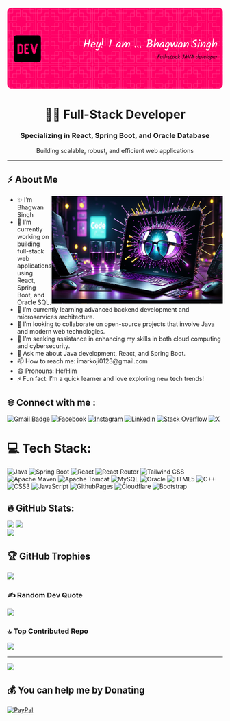 ![MasterHead](https://github.com/itmarko/itmarko/blob/main/bhagwan.png)
<div align="center">
<!--  <h1 style="font-family: 'Pacifico', cursive;">Hi 👨‍💻 I'm Bhagwan Singh</h1> -->
<!--   <h3>Full-Stack Developer Specializing in React, Spring Boot, and Oracle Database</h3> -->
<!--   <p>Building scalable, robust, and efficient web applications</p> -->
  <h1>👨‍💻 Full-Stack Developer</h1>
  <h3>Specializing in React, Spring Boot, and Oracle Database</h3>
  <p>Building scalable, robust, and efficient web applications</p>
</div>
<hr/>
<!-- Animation Typing -->

<!-- Animation Typing: END -->


<!-- About me section -->
 <h2>⚡️ About Me</h2>
 <!--Image Gif-->
<img align="right" alt="Coding" width="400px" height="250px" src="https://github.com/itmarko/itmarko/blob/main/programmer">
 <ul>
     <li>✨ I’m Bhagwan Singh </li>
     <li>🔭 I’m currently working on building full-stack web applications using React, Spring Boot, and Oracle SQL.</li>
     <li>🌱 I’m currently learning advanced backend development and microservices architecture.</li>
     <li>👯 I’m looking to collaborate on open-source projects that involve Java and modern web technologies.</li>
     <li>🤔 I’m seeking assistance in enhancing my skills in both cloud computing and cybersecurity.</li>
     <li>💬 Ask me about Java development, React, and Spring Boot.</li>
     <li>📫 How to reach me: imarkoji0123@gmail.com</li>
     <li>😄 Pronouns: He/Him</li>
     <li>⚡ Fun fact: I’m a quick learner and love exploring new tech trends!</li>
 </ul>

<!-- About me section: END -->

<!-- Conecct section -->
<h2> 🌐 Connect with me : </h3>

[![Gmail Badge](https://img.shields.io/badge/Gmail-fff?style=flat&logo=gmail)](mailto:imarkoji0123@gmail.com)
[![Facebook](https://img.shields.io/badge/Facebook-%231877F2.svg?logo=Facebook&logoColor=white)](https://facebook.com/itmarko.in)
[![Instagram](https://img.shields.io/badge/Instagram-%23E4405F.svg?logo=Instagram&logoColor=white)](https://instagram.com/it.marko)
[![LinkedIn](https://img.shields.io/badge/LinkedIn-%230077B5.svg?logo=linkedin&logoColor=white)](https://linkedin.com/in/it-marko)
[![Stack Overflow](https://img.shields.io/badge/-Stackoverflow-FE7A16?logo=stack-overflow&logoColor=white)](https://stackoverflow.com/users/12069284) 
[![X](https://img.shields.io/badge/X-black.svg?logo=X&logoColor=white)](https://x.com/it_marko) 

# 💻 Tech Stack:
![Java](https://img.shields.io/badge/java-%23ED8B00.svg?style=plastic&logo=openjdk&logoColor=white)
![Spring Boot](https://img.shields.io/badge/springboot-%236DB33F.svg?style=plastic&logo=spring&logoColor=white)
![React](https://img.shields.io/badge/react-%2320232a.svg?style=plastic&logo=react&logoColor=%2361DAFB)
![React Router](https://img.shields.io/badge/React_Router-CA4245?style=plastic&logo=react-router&logoColor=white)
![Tailwind CSS](https://img.shields.io/badge/tailwindcss-%2338B2AC.svg?style=plastic&logo=tailwindcss&logoColor=white)
![Apache Maven](https://img.shields.io/badge/Apache%20Maven-C71A36?style=plastic&logo=Apache%20Maven&logoColor=white)
![Apache Tomcat](https://img.shields.io/badge/apache%20tomcat-%23F8DC75.svg?style=plastic&logo=apache-tomcat&logoColor=black)
![MySQL](https://img.shields.io/badge/mysql-4479A1.svg?style=plastic&logo=mysql&logoColor=white)
![Oracle](https://img.shields.io/badge/Oracle-F80000?style=plastic&logo=oracle&logoColor=white)
![HTML5](https://img.shields.io/badge/html5-%23E34F26.svg?style=plastic&logo=html5&logoColor=white) 
![C++](https://img.shields.io/badge/c++-%2300599C.svg?style=plastic&logo=c%2B%2B&logoColor=white) 
![CSS3](https://img.shields.io/badge/css3-%231572B6.svg?style=plastic&logo=css3&logoColor=white) 
![JavaScript](https://img.shields.io/badge/javascript-%23323330.svg?style=plastic&logo=javascript&logoColor=%23F7DF1E) 
![GithubPages](https://img.shields.io/badge/github%20pages-121013?style=plastic&logo=github&logoColor=white)
![Cloudflare](https://img.shields.io/badge/Cloudflare-F38020?style=plastic&logo=Cloudflare&logoColor=white)
![Bootstrap](https://img.shields.io/badge/bootstrap-%238511FA.svg?style=plastic&logo=bootstrap&logoColor=white)
## :fire: GitHub Stats:
![](https://github-readme-stats.vercel.app/api?username=itmarko&theme=dark&hide_border=false&include_all_commits=true&count_private=true)
![](https://github-readme-streak-stats.herokuapp.com/?user=itmarko&theme=dark&hide_border=false)<br/>
![](https://github-readme-stats.vercel.app/api/top-langs/?username=itmarko&theme=dark&hide_border=false&include_all_commits=true&count_private=true&layout=compact)

## 🏆 GitHub Trophies
![](https://github-profile-trophy.vercel.app/?username=itmarko&theme=radical&no-frame=false&no-bg=true&margin-w=4)

### ✍️ Random Dev Quote
![](https://quotes-github-readme.vercel.app/api?type=horizontal&theme=merko)

### 🔝 Top Contributed Repo
![](https://github-contributor-stats.vercel.app/api?username=itmarko&limit=5&theme=dark&combine_all_yearly_contributions=true)

---
![](https://visitcount.itsvg.in/api?id=itmarko&icon=7&color=10)

  ## 💰 You can help me by Donating
  [![PayPal](https://img.shields.io/badge/PayPal-00457C?style=for-the-badge&logo=paypal&logoColor=white)](https://paypal.me/itmarko) 

  
